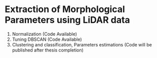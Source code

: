 # Extraction of Morphological Parameters using LiDAR data

1. Normalization (Code Available)
2. Tuning DBSCAN (Code Available)
3. Clustering and classification, Parameters estimations (Code will be published after thesis completion) 
